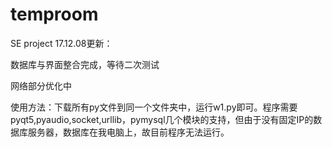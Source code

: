 # temproom
SE project
17.12.08更新：

数据库与界面整合完成，等待二次测试


网络部分优化中

使用方法：下载所有py文件到同一个文件夹中，运行w1.py即可。程序需要pyqt5,pyaudio,socket,urllib，pymysql几个模块的支持，但由于没有固定IP的数据库服务器，数据库在我电脑上，故目前程序无法运行。
